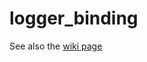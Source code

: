 # logger_binding

See also the [wiki page](https://github.com/JenniferBuehler/convenience-pkgs/wiki/logger_binding)
